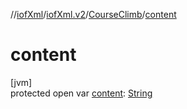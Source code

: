 //[iofXml](../../../index.md)/[iofXml.v2](../index.md)/[CourseClimb](index.md)/[content](content.md)

# content

[jvm]\
protected open var [content](content.md): [String](https://docs.oracle.com/javase/8/docs/api/java/lang/String.html)
